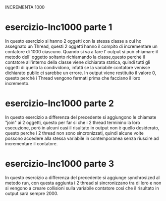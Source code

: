INCREMENTA 1000

# esercizio-Inc1000 parte 1
In questo esercizio si hanno 2 oggetti con la stessa classe a cui ho assegnato un Thread, questi 2 oggetti hanno il compito di incrementare un contatore di 1000 ciascuno.
Quando si va a fare l' output si può chiamare il metodo dell' oggetto soltanto richiamando la classe,questo perchè il contatore all'interno della classe viene dichiarata statica, quindi tutti gli oggetti di quella la condividono, infatti se la variabile contatore venisse dichiarato public ci sarebbe un errore.
In output viene restituito il valore 0, questo perchè i Thread vengono fermati prima che facciano il loro incremento.

# esercizio-Inc1000 parte 2
In questo esercizio a differenza del precedente si aggiungono le chiamate "join" ai 2 oggetti, questo per far si che i 2 thread terminino la loro esecuzione, però in alcuni casi il risultato in output non è quello desiderato, questo perche i 2 thread non sono sincronizzati, quindi alcune volte possono accedere alla stessa variabile in contemporanea senza riuscire ad incrementare il contatore.

# esercizio-Inc1000 parte 3
In questo esercizio a differenza del precedente si aggiunge synchrosized al metodo run, con questa aggiunta i 2 thread si sincronizzano tra di loro e non si vengono a creare collisioni sulla variabile contatore così che il risultato in output sarà sempre 2000.
